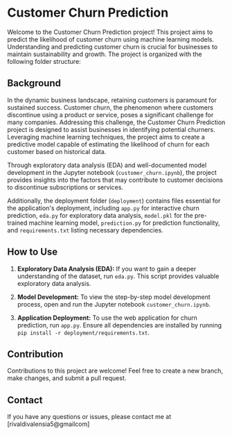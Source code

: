 # Customer Churn Prediction

Welcome to the Customer Churn Prediction project! This project aims to predict the likelihood of customer churn using machine learning models. Understanding and predicting customer churn is crucial for businesses to maintain sustainability and growth. The project is organized with the following folder structure:

## Background

In the dynamic business landscape, retaining customers is paramount for sustained success. Customer churn, the phenomenon where customers discontinue using a product or service, poses a significant challenge for many companies. Addressing this challenge, the Customer Churn Prediction project is designed to assist businesses in identifying potential churners. Leveraging machine learning techniques, the project aims to create a predictive model capable of estimating the likelihood of churn for each customer based on historical data.

Through exploratory data analysis (EDA) and well-documented model development in the Jupyter notebook (`customer_churn.ipynb`), the project provides insights into the factors that may contribute to customer decisions to discontinue subscriptions or services.

Additionally, the deployment folder (`deployment`) contains files essential for the application's deployment, including `app.py` for interactive churn prediction, `eda.py` for exploratory data analysis, `model.pkl` for the pre-trained machine learning model, `prediction.py` for prediction functionality, and `requirements.txt` listing necessary dependencies.

## How to Use

1. **Exploratory Data Analysis (EDA):** If you want to gain a deeper understanding of the dataset, run `eda.py`. This script provides valuable exploratory data analysis.

2. **Model Development:** To view the step-by-step model development process, open and run the Jupyter notebook `customer_churn.ipynb`.

3. **Application Deployment:** To use the web application for churn prediction, run `app.py`. Ensure all dependencies are installed by running `pip install -r deployment/requirements.txt`.

## Contribution

Contributions to this project are welcome! Feel free to create a new branch, make changes, and submit a pull request.


## Contact

If you have any questions or issues, please contact me at [rivaldivalensia5@gmailcom]
